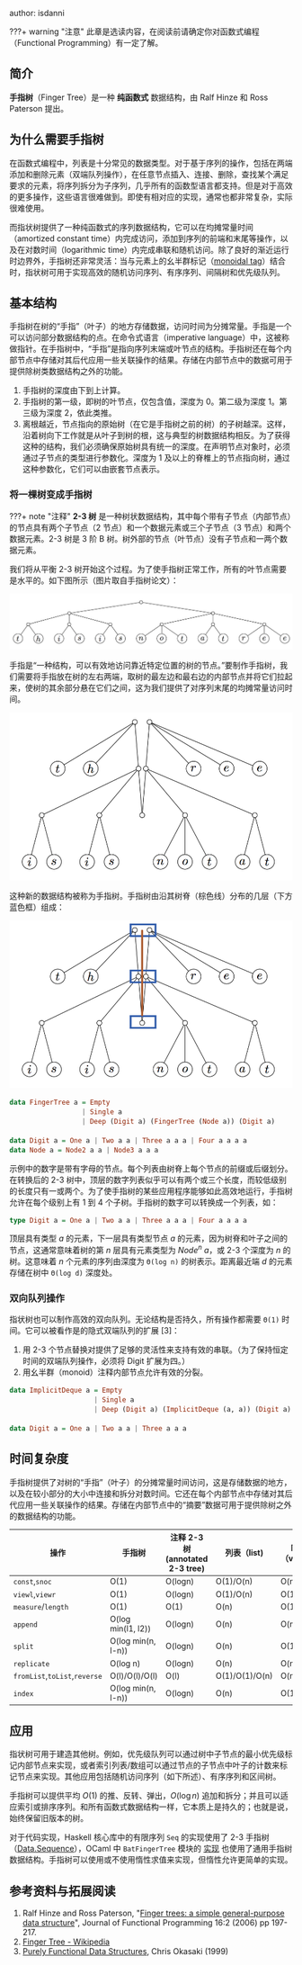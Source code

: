 author: isdanni

???+ warning "注意"
    此章是选读内容，在阅读前请确定你对函数式编程（Functional Programming）有一定了解。

## 简介

**手指树**（Finger Tree）是一种 **纯函数式** 数据结构，由 Ralf Hinze 和 Ross Paterson 提出。

## 为什么需要手指树

在函数式编程中，列表是十分常见的数据类型。对于基于序列的操作，包括在两端添加和删除元素（双端队列操作），在任意节点插入、连接、删除，查找某个满足要求的元素，将序列拆分为子序列，几乎所有的函数型语言都支持。但是对于高效的更多操作，这些语言很难做到。即使有相对应的实现，通常也都非常复杂，实际很难使用。

而指状树提供了一种纯函数式的序列数据结构，它可以在均摊常量时间（amortized constant time）内完成访问，添加到序列的前端和末尾等操作，以及在对数时间（logarithmic time）内完成串联和随机访问。除了良好的渐近运行时边界外，手指树还非常灵活：当与元素上的幺半群标记（[monoidal tag](https://en.wikipedia.org/wiki/Monoidal_category)）结合时，指状树可用于实现高效的随机访问序列、有序序列、间隔树和优先级队列。

## 基本结构

手指树在树的“手指”（叶子）的地方存储数据，访问时间为分摊常量。手指是一个可以访问部分数据结构的点。在命令式语言（imperative language）中，这被称做指针。在手指树中，“手指”是指向序列末端或叶节点的结构。手指树还在每个内部节点中存储对其后代应用一些关联操作的结果。存储在内部节点中的数据可用于提供除树类数据结构之外的功能。

1.  手指树的深度由下到上计算。
2.  手指树的第一级，即树的叶节点，仅包含值，深度为 $0$。第二级为深度 $1$。第三级为深度 $2$，依此类推。
3.  离根越近，节点指向的原始树（在它是手指树之前的树）的子树越深。这样，沿着树向下工作就是从叶子到树的根，这与典型的树数据结构相反。为了获得这种的结构，我们必须确保原始树具有统一的深度。在声明节点对象时，必须通过子节点的类型进行参数化。深度为 $1$ 及以上的脊椎上的节点指向树，通过这种参数化，它们可以由嵌套节点表示。

### 将一棵树变成手指树

???+ note "注释"
    **2-3 树** 是一种树状数据结构，其中每个带有子节点（内部节点）的节点具有两个子节点（$2$ 节点）和一个数据元素或三个子节点（$3$ 节点）和两个数据元素。2-3 树是 $3$ 阶 B 树。树外部的节点（叶节点）没有子节点和一两个数据元素。

我们将从平衡 2-3 树开始这个过程。为了使手指树正常工作，所有的叶节点需要是水平的。如下图所示（图片取自手指树论文）：

![](./images/finger-tree-1.png)

手指是“一种结构，可以有效地访问靠近特定位置的树的节点。”要制作手指树，我们需要将手指放在树的左右两端，取树的最左边和最右边的内部节点并将它们拉起来，使树的其余部分悬在它们之间，这为我们提供了对序列末尾的均摊常量访问时间。

![](./images/finger-tree-2.png)

这种新的数据结构被称为手指树。手指树由沿其树脊（棕色线）分布的几层（下方蓝色框）组成：

![](./images/finger-tree-3.png)

```haskell
data FingerTree a = Empty
                  | Single a
                  | Deep (Digit a) (FingerTree (Node a)) (Digit a)

data Digit a = One a | Two a a | Three a a a | Four a a a a
data Node a = Node2 a a | Node3 a a a
```

示例中的数字是带有字母的节点。每个列表由树脊上每个节点的前缀或后缀划分。在转换后的 2-3 树中，顶层的数字列表似乎可以有两个或三个长度，而较低级别的长度只有一或两个。为了使手指树的某些应用程序能够如此高效地运行，手指树允许在每个级别上有 $1$ 到 $4$ 个子树。手指树的数字可以转换成一个列表，如：

```haskell
type Digit a = One a | Two a a | Three a a a | Four a a a a
```

顶层具有类型 $a$ 的元素，下一层具有类型节点 $a$ 的元素，因为树脊和叶子之间的节点，这通常意味着树的第 $n$ 层具有元素类型为 $Node^{n}$ $a$，或 2-3 个深度为 $n$ 的树。这意味着 $n$ 个元素的序列由深度为 `Θ(log n)` 的树表示。距离最近端 $d$ 的元素存储在树中 `Θ(log d)` 深度处。

### 双向队列操作

指状树也可以制作高效的双向队列。无论结构是否持久，所有操作都需要 `Θ(1)` 时间。它可以被看作是的隐式双端队列的扩展 \[3]：

1.  用 2-3 个节点替换对提供了足够的灵活性来支持有效的串联。（为了保持恒定时间的双端队列操作，必须将 Digit 扩展为四。）
2.  用幺半群（monoid）注释内部节点允许有效的分裂。

```haskell
data ImplicitDeque a = Empty
                     | Single a
                     | Deep (Digit a) (ImplicitDeque (a, a)) (Digit a)

data Digit a = One a | Two a a | Three a a a
```

## 时间复杂度

手指树提供了对树的“手指”（叶子）的分摊常量时间访问，这是存储数据的地方，以及在较小部分的大小中连接和拆分对数时间。它还在每个内部节点中存储对其后代应用一些关联操作的结果。存储在内部节点中的“摘要”数据可用于提供除树之外的数据结构的功能。

| 操作                            | 手指树                | 注释 2-3 树 (annotated 2-3 tree) | 列表（list)       | 向量（vector) |
| ----------------------------- | ------------------ | ----------------------------- | -------------- | ---------- |
| `const`,`snoc`                | O(1)               | O(logn)                       | O(1)/O(n)      | O(n)       |
| `viewl`,`viewr`               | O(1)               | O(logn)                       | O(1)/O(n)      | O(1)       |
| `measure`/`length`            | O(1)               | O(1)                          | O(n)           | O(1)       |
| `append`                      | O(log min(l1, l2)) | O(logn)                       | O(n)           | O(m+n)     |
| `split`                       | O(log min(n, l-n)) | O(logn)                       | O(n)           | O(1)       |
| `replicate`                   | O(log n)           | O(logn)                       | O(n)           | O(n)       |
| `fromList`,`toList`,`reverse` | O(l)/O(l)/O(l)     | O(l)                          | O(1)/O(1)/O(n) | O(n)       |
| `index`                       | O(log min(n, l-n)) | O(logn)                       | O(n)           | O(1)       |

## 应用

指状树可用于建造其他树。例如，优先级队列可以通过树中子节点的最小优先级标记内部节点来实现，或者索引列表/数组可以通过节点的子节点中叶子的计数来标记节点来实现。其他应用包括随机访问序列（如下所述）、有序序列和区间树。

手指树可以提供平均 $O(1)$ 的推、反转、弹出，$O(\log n)$ 追加和拆分；并且可以适应索引或排序序列。和所有函数式数据结构一样，它本质上是持久的；也就是说，始终保留旧版本的树。

对于代码实现，Haskell 核心库中的有限序列 `Seq` 的实现使用了 2-3 手指树（[Data.Sequence](https://hackage.haskell.org/package/containers-0.6.5.1/docs/Data-Sequence.html)），OCaml 中 `BatFingerTree` 模块的 [实现](https://ocaml-batteries-team.github.io/batteries-included/hdoc2/BatFingerTree.html) 也使用了通用手指树数据结构。手指树可以使用或不使用惰性求值来实现，但惰性允许更简单的实现。

## 参考资料与拓展阅读

1.  Ralf Hinze and Ross Paterson, "[Finger trees: a simple general-purpose data structure](http://www.staff.city.ac.uk/~ross/papers/FingerTree.html)", Journal of Functional Programming 16:2 (2006) pp 197-217.
2.  [Finger Tree - Wikipedia](https://en.wikipedia.org/wiki/Finger_tree)
3.  [Purely Functional Data Structures](https://www.cambridge.org/us/academic/subjects/computer-science/programming-languages-and-applied-logic/purely-functional-data-structures), Chris Okasaki (1999)
